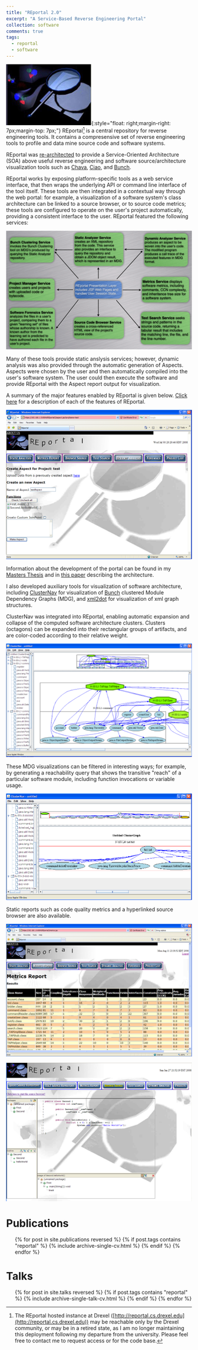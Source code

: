```yaml
---
title: "REportal 2.0"
excerpt: "A Service-Based Reverse Engineering Portal"
collection: software
comments: true
tags:
  - reportal
  - software  
---
```


![REportal Logo](/files/media/software-reportal/REportalLogo.jpg "REportal Logo"){:style="float: right;margin-right: 7px;margin-top: 7px;"} 
REportal[^1] is a central repository for reverse engineering tools.	It contains a compresensive set of reverse engineering tools to profile and data mine source code and software systems.

REportal was [re-architected](https://www.cs.drexel.edu/~spiros/teaching/CS675/slides/reportalTechReport.pdf) to provide a Service-Oriented Architecture (SOA) above useful reverse engineering and software source/architecture visualization tools such as [Chava](https://www.cs.drexel.edu/~spiros/teaching/CS675/slides/chava.pdf), [Ciao](https://www.program-transformation.org/Transform/CIAO), and [Bunch](https://www.cs.drexel.edu/~spiros/bunch/).

REportal works by exposing platform-specific tools as a web service interface, that then wraps the underlying API or command line interface of the tool itself.  These tools are then integrated in a contextual way through the web portal: for example, a visualization of a software system's class architecture can be linked to a source browser, or to source code metrics; these tools are configured to operate on the user's project automatically, providing a consistent interface to the user.  REportal featured the following services:

![REportal Services](/files/media/software-reportal/reportal-services.png "REportal Services")

Many of these tools provide static anslysis services; however, dynamic analysis was also provided through the automatic generation of Aspects.  Aspects were chosen by the user and then automatically compiled into the user's software system.  The user could then execute the software and provide REportal with the Aspect report output for visualization.

A summary of the major features enabled by REportal is given below.  [Click here](/files/media/software-reportal/REportalHelp.html) for a description of each of the features of REportal.

![Dynamic Analysis through Automatic Aspect Instrumentation](/files/media/software-reportal/DynamicAnalysis.png "REportal Dynamic Analysis Service")

Information about the development of the portal can be found in my [Masters Thesis](/publication/msthesis) and in [this paper](/publication/icpc2008) describing the architecture. 

I also developed auxiliary tools for visualization of software architecture, including [ClusterNav](/software/clusternav/) for visualization of [Bunch](https://www.cs.drexel.edu/~spiros/bunch/) clustered Module Dependency Graphs (MDG), and [xml2dot](/software/xml2dot/) for visualization of xml graph structures.  

ClusterNav was integrated into REportal, enabling automatic expansion and collapse of the computed software architecture clusters.  Clusters (octagons) can be expanded into their rectangular groups of artifacts, and are color-coded according to their relative weight.  

![Sample MDG viewed in ClusterNav](/files/media/software-reportal/TAPexpanded-mdg.png "Sample MDG viewed in ClusterNav")

These MDG visualizations can be filtered in interesting ways; for example, by generating a reachability query that shows the transitive "reach" of a particular software module, including function invocations or variable usage.

![Reachability Query Visualization](/files/media/software-reportal/ReachGraphical.png "Reachability Query Visualization")

Static reports such as code quality metrics and a hyperlinked source browser are also available.

![Source Metrics](/files/media/software-reportal/Metrics.png "Source Code Metrics")

![Source Code Browser](/files/media/software-reportal/SourceBrowser.png "Source Code Browser")

[^1]: The REportal hosted instance at Drexel ([http://reportal.cs.drexel.edu](http://reportal.cs.drexel.edu)) may be reachable only by the Drexel community, or may be in a retired state, as I am no longer maintaining this deployment following my departure from the university.  Please feel free to contact me to request access or for the code base.

# Publications
<ul>{% for post in site.publications reversed %}
  {% if post.tags contains "reportal" %}
    {% include archive-single-cv.html %}
  {% endif %}
{% endfor %}</ul>

# Talks
<ul>{% for post in site.talks reversed %}
  {% if post.tags contains "reportal" %}
    {% include archive-single-talk-cv.html %}
  {% endif %}
{% endfor %}</ul>